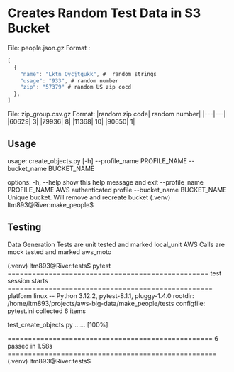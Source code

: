 # Creates Random Test Data in S3 Bucket
File: people.json.gz
Format : 
```javascript
[
  {
    "name": "Lktn Oycjtgukk", #  random strings
    "usage": "933", # random number
    "zip": "57379" # random US zip cocd 
  },
]
```

File: zip_group.csv.gz
Format: 
|random zip code| random number|
|---|---|
|60629| 3|
|79936| 8|
|11368| 10|
|90650| 1|



## Usage
usage: create_objects.py [-h] --profile_name PROFILE_NAME --bucket_name BUCKET_NAME

options:
  -h, --help            show this help message and exit
  --profile_name PROFILE_NAME
                        AWS authenticated profile
  --bucket_name BUCKET_NAME
                        Unique bucket. Will remove and recreate bucket
(.venv) ltm893@River:make_people$

## Testing
Data Generation Tests are unit tested and marked local_unit
AWS Calls are mock tested and marked aws_moto

(.venv) ltm893@River:tests$ pytest 
================================================= test session starts ==================================================
platform linux -- Python 3.12.2, pytest-8.1.1, pluggy-1.4.0
rootdir: /home/ltm893/projects/aws-big-data/make_people/tests
configfile: pytest.ini
collected 6 items

test_create_objects.py ......                                                                                    [100%]

================================================== 6 passed in 1.58s ===================================================
(.venv) ltm893@River:tests$
